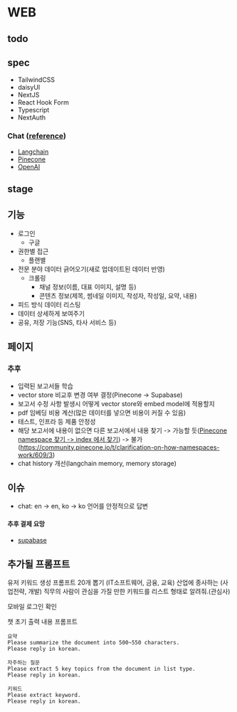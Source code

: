# WEB

## todo


## spec
- TailwindCSS
- daisyUI
- NextJS
- React Hook Form
- Typescript
- NextAuth

### Chat ([reference](https://github.com/mayooear/gpt4-pdf-chatbot-langchain))
- [Langchain](https://hwchase17.github.io/langchainjs/docs/overview)
- [Pinecone](https://docs.pinecone.io/docs/overview)
- [OpenAI](https://platform.openai.com/docs/api-reference/introduction)


## stage
## 기능
- 로그인
   - 구글
- 권한별 접근
   - 플랜별
- 전문 분야 데이터 긁어오기(새로 업데이트된 데이터 반영)
   - 크롤링
      - 채널 정보(이름, 대표 이미지, 설명 등)
      - 콘텐츠 정보(제목, 썸네일 이미지, 작성자, 작성일, 요약, 내용)
- 피드 방식 데이터 리스팅
- 데이터 상세하게 보여주기
- 공유, 저장 기능(SNS, 타사 서비스 등)

## 페이지

### 추후 
- 입력된 보고서들 학습
- vector store 비교후 변경 여부 결정(Pinecone -> Supabase)
- 보고서 수정 사항 발생시 어떻게 vector store와 embed model에 적용할지
- pdf 임베딩 비용 계산(많은 데이터를 넣으면 비용이 커질 수 있음)
- 테스트, 인프라 등 제품 안정성
- 해당 보고서에 내용이 없으면 다른 보고서에서 내용 찾기 -> 가능할 듯([Pinecone namespace 찾기 -> index 에서 찾기](https://docs.pinecone.io/docs/namespaces)) -> 불가(https://community.pinecone.io/t/clarification-on-how-namespaces-work/609/3)
- chat history 개선(langchain memory, memory storage)

## 이슈
- chat: en -> en, ko -> ko 언어를 안정적으로 답변

#### 추후 결제 요망
- [supabase](https://supabase.com/pricing)




## 추가될 프롬프트
유저 키워드 생성 프롬프트 20개 뽑기
(IT소프트웨어, 금융, 교육) 산업에 종사하는 (사업전략, 개발) 직무의 사람이 관심을 가질 만한 키워드를 리스트 형태로 알려줘.(관심사)

모바일 로그인 확인

챗 초기 출력 내용 프롬프트
```
요약
Please summarize the document into 500~550 characters.
Please reply in korean.
```

```
자주하는 질문
Please extract 5 key topics from the document in list type.
Please reply in korean.
```

```
키워드
Please extract keyword.
Please reply in korean.
```

